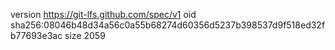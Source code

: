 version https://git-lfs.github.com/spec/v1
oid sha256:08046b48d34a56c0a55b68274d60356d5237b398537d9f518ed32fb77693e3ac
size 2059
